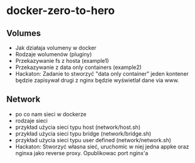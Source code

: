 # docker-zero-to-hero

## Volumes
- Jak działaja volumeny w docker
- Rodzaje wolumenów (pluginy)
- Przekazywanie fs z hosta (example1)
- Przekazywanie z data only containers (example2)
- Hackaton: Zadanie to stworzyć "data only container" jeden kontener będzie zapisywał drugi z nginx będzie wyświetlał dane via www.

## Network
- po co nam sieci w dockerze
- rodzaje sieci
- przykład użycia sieci typu host (network/host.sh)
- przykład użycia sieci typu bridge (network/bridge.sh)
- przykład użycia sieci typu user defined (network/network.sh)
- Hackaton: Stworzyć własna sieć, uruchomic w niej jedna appke oraz nginxa jako reverse proxy. Opublikowac port nginx'a
